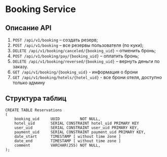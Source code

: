 # Booking Service

## Описание API
1. `POST /api/v1/booking` – создать резерв;
2. `POST /api/v1/booking` – все резервы пользователя (по куки);
2. `DELETE /api/v1/booking/canceled/{booking_uid}` – отменить бронь;
3. `POST /api/v1/booking/pay/{booking_uid}` – оплатить бронь;
4. `DELETE /api/v1/booking/reversed/{booking_uid}` – вернуть деньги по заказу.
5. `GET /api/v1/booking/{booking_uid}` - информация о брони
5. `GET /api/v1/booking/hotels/{hotel_uid}` - все брони отеля, доступно только админу

## Структура таблиц
```postgresql
CREATE TABLE Reservations
(
    booking_uid     UUID         NOT NULL,
    hotel_uid       SERIAL CONSTRAINT hotel_uid PRIMARY KEY
    user_uid        SERIAL CONSTRAINT user_uid PRIMARY KEY,
    payment_uid     SERIAL CONSTRAINT payment_uid PRIMARY KEY,
    date_start      TIMESTAMP [ without time zone ]
    date_end        TIMESTAMP [ without time zone ]
    comment         VARCHAR(255) NOT NULL,
);